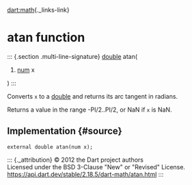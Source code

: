 [dart:math](../dart-math/dart-math-library){._links-link}

atan function
=============

::: {.section .multi-line-signature}
[double](../dart-core/double-class) atan(

1.  [num](../dart-core/num-class) x

)
:::

Converts `x` to a [double](../dart-core/double-class) and returns its
arc tangent in radians.

Returns a value in the range -PI/2..PI/2, or NaN if `x` is NaN.

Implementation {#source}
--------------

``` {.language-dart data-language="dart"}
external double atan(num x);
```

::: {._attribution}
© 2012 the Dart project authors\
Licensed under the BSD 3-Clause \"New\" or \"Revised\" License.\
<https://api.dart.dev/stable/2.18.5/dart-math/atan.html>
:::
